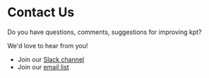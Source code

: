 # Contact Us
Do you have questions, comments, suggestions for improving kpt?

We'd love to hear from you!

- Join our [Slack channel](https://kubernetes.slack.com/channels/kpt)
- Join our [email list](https://groups.google.com/forum/?oldui=1#!forum/kpt-users)
